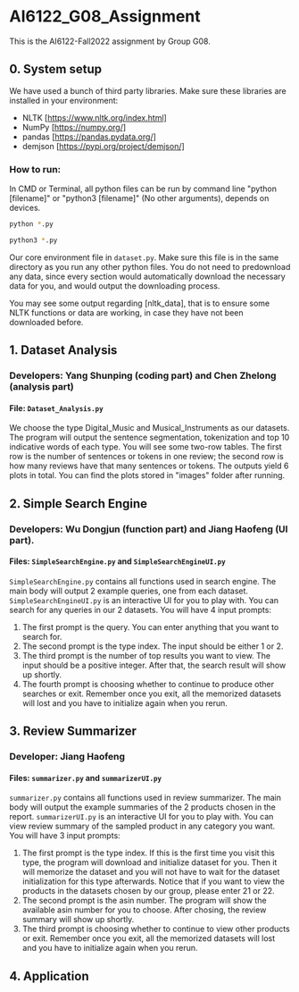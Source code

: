 # AI6122_G08_Assignment
This is the AI6122-Fall2022 assignment by Group G08.

## 0. System setup
We have used a bunch of third party libraries. Make sure these libraries are installed in your environment:
* NLTK [https://www.nltk.org/index.html]
* NumPy [https://numpy.org/]
* pandas [https://pandas.pydata.org/]
* demjson [https://pypi.org/project/demjson/]

### How to run:
In CMD or Terminal, all python files can be run by command line "python [filename]" or "python3 [filename]" (No other arguments), depends on devices.
```sh
python *.py
   ```
```sh
python3 *.py
   ```
Our core environment file in `dataset.py`. Make sure this file is in the same directory as you run any other python files.  You do not need to predownload any data, since every section would automatically download the necessary data for you, and would output the downloading process.

You may see some output regarding [nltk_data], that is to ensure some NLTK functions or data are working, in case they have not been downloaded before.


## 1. Dataset Analysis
### Developers: Yang Shunping (coding part) and Chen Zhelong (analysis part)
#### File: `Dataset_Analysis.py`

We choose the type Digital_Music and Musical_Instruments as our datasets. The program will output the sentence segmentation, tokenization and top 10 indicative words of each type. You will see some two-row tables. The first row is the number of sentences or tokens in one review; the second row is how many reviews have that many sentences or tokens. 
The outputs yield 6 plots in total. You can find the plots stored in "images" folder after running.


## 2. Simple Search Engine
### Developers: Wu Dongjun (function part) and Jiang Haofeng (UI part).
#### Files: `SimpleSearchEngine.py` and `SimpleSearchEngineUI.py`

`SimpleSearchEngine.py` contains all functions used in search engine. The main body will output 2 example queries, one from each dataset.
`SimpleSearchEngineUI.py` is an interactive UI for you to play with. You can search for any queries in our 2 datasets. You will have 4 input prompts: 
1. The first prompt is the query. You can enter anything that you want to search for.
2. The second prompt is the type index. The input should be either 1 or 2.
3. The third prompt is the number of top results you want to view. The input should be a positive integer. After that, the search result will show up shortly.
4. The fourth prompt is choosing whether to continue to produce other searches or exit. Remember once you exit, all the memorized datasets will lost and you have to initialize again when you rerun.


## 3. Review Summarizer 
### Developer: Jiang Haofeng
#### Files: `summarizer.py` and `summarizerUI.py`

`summarizer.py` contains all functions used in review summarizer. The main body will output the example summaries of the 2 products chosen in the report.
`summarizerUI.py` is an interactive UI for you to play with. You can view review summary of the sampled product in any category you want. You will have 3 input prompts: 
1. The first prompt is the type index. If this is the first time you visit this type, the program will download and initialize dataset for you. Then it will memorize the dataset and you will not have to wait for the dataset initialization for this type afterwards. Notice that if you want to view the products in the datasets chosen by our group, please enter 21 or 22. 
2. The second prompt is the asin number. The program will show the available asin number for you to choose. After chosing, the review summary will show up shortly.
3. The third prompt is choosing whether to continue to view other products or exit. Remember once you exit, all the memorized datasets will lost and you have to initialize again when you rerun.


## 4. Application

